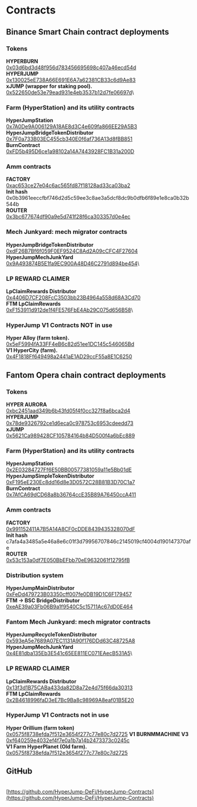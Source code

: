 # Contracts

## Binance Smart Chain contract deployments

### Tokens

**HYPERBURN**\
[0x03d6bd3d48f956d783456695698c407a46ecd54d](https://bscscan.com/address/0x03d6bd3d48f956d783456695698c407a46ecd54d)\
**HYPERJUMP**\
[0x130025eE738A66E691E6A7a62381CB33c6d9Ae83](https://bscscan.com/address/0x130025eE738A66E691E6A7a62381CB33c6d9Ae83)\
**xJUMP (wrapper for staking pool).**\
[0x522650de53e79ead931e4eb3537b12d7fe06697d](https://bscscan.com/address/0x522650de53e79ead931e4eb3537b12d7fe06697d)\ &#x20;

### Farm (HyperStation) and its utility contracts

**HyperJumpStation**\
[0x7A0De9A006129A18AE8d3C4e609fa866EE29A5B3](https://bscscan.com/address/0x7A0De9A006129A18AE8d3C4e609fa866EE29A5B3)\
**HyperJumpBridgeTokenDistributor**\
[0x7F0a733B03EC455cb340E0f6af736A13d8fBB851](https://bscscan.com/address/0x7F0a733B03EC455cb340E0f6af736A13d8fBB851)\
**BurnContract**\
[0xFD5b495D6ce1a98102a14A7443928FC1B31a200D](https://bscscan.com/address/0xFD5b495D6ce1a98102a14A7443928FC1B31a200D)

### Amm contracts

**FACTORY**\
[0xac653ce27e04c6ac565fd87f18128ad33ca03ba2](https://bscscan.com/address/0xac653ce27e04c6ac565fd87f18128ad33ca03ba2)\
**Init hash**\
0x0b3961eeccfbf746d2d5c59ee3c8ae3a5dcf8dc9b0dfb6f89e1e8ca0b32b544b\
**ROUTER**\
[0x3bc677674df90a9e5d741f28f6ca303357d0e4ec](https://bscscan.com/address/0x3bc677674df90a9e5d741f28f6ca303357d0e4ec)

### Mech Junkyard: mech migrator contracts

**HyperJumpBridgeTokenDistributor**\
[0xdF26B7Bf6f059F0EF9524C8Ad2A09cCFC4F27604](https://bscscan.com/address/0xdF26B7Bf6f059F0EF9524C8Ad2A09cCFC4F27604#code)\
**HyperJumpMechJunkYard**\
[0x9A493874B5E1fa9EC900A48D46C2791d894be454](https://bscscan.com/address/0x9A493874B5E1fa9EC900A48D46C2791d894be454#code)\\

### LP REWARD CLAIMER

**LpClaimRewards Distributor**\
[0x4406D7CF208FcC3503bb23B4964a558d68A3Cd70](https://bscscan.com/address/0x4406D7CF208FcC3503bb23B4964a558d68A3Cd70#code)\
**FTM LpClaimRewards**\
[0xF153911d912de1f4FE576FbE4Ab29C075d656B58](https://bscscan.com/address/0xF153911d912de1f4FE576FbE4Ab29C075d656B58#code)\\

### HyperJump V1 Contracts NOT in use

**Hyper Alloy (farm token).**\
[0x5eF5994fA33FF4eB6c82d51ee1DC145c546065Bd](https://bscscan.com/address/0x5eF5994fA33FF4eB6c82d51ee1DC145c546065Bd#code)\
**V1 HyperCity (farm).**\
[0x4F1818Ff649498a2441aE1AD29ccF55a8E1C6250](https://bscscan.com/address/0x4F1818Ff649498a2441aE1AD29ccF55a8E1C6250)&#x20;



## Fantom Opera chain contract deployments

### Tokens

**HYPER AURORA**\
[0xbc2451aad349b6b43fd05f4f0cc327f8a6bca2d4](https://ftmscan.com/address/0xbc2451aad349b6b43fd05f4f0cc327f8a6bca2d4)\
**HYPERJUMP**\
[0x78de9326792ce1d6eca0c978753c6953cdeedd73](https://ftmscan.com/address/0x78de9326792ce1d6eca0c978753c6953cdeedd73)\
**xJUMP**\
[0x5621Ca989428CF105784164b84D500f4a6bEc889](https://ftmscan.com/address/0x5621ca989428cf105784164b84d500f4a6bec889)

### Farm (HyperStation) and its utility contracts

**HyperJumpStation**\
[0x2E03284727Ff6E50BB00577381059a11e5Bb01dE](https://ftmscan.com/address/0x2e03284727ff6e50bb00577381059a11e5bb01de)\
**HyperJumpSimpleTokenDistributor**\
[0xF195eE230Ec8dd16d8e3D0572C28B81B3D70C1a7](https://ftmscan.com/address/0xf195ee230ec8dd16d8e3d0572c28b81b3d70c1a7)\
**BurnContract**\
[0x7AfCA69dCD68a8b36764ccE35B89A76450ccA411](https://ftmscan.com/address/0x7AfCA69dCD68a8b36764ccE35B89A76450ccA411)

### Amm contracts

**FACTORY**\
[0x991152411A7B5A14A8CF0cDDE8439435328070dF](https://ftmscan.com/address/0x991152411a7b5a14a8cf0cdde8439435328070df)\
**Init hash**\
c7afa4a3485a5e46a8e6c01f3d79956707846c2145019cf4004d190147370afe\
**ROUTER**\
[0x53c153a0df7E050BbEFbb70eE9632061f12795fB](https://ftmscan.com/address/0x53c153a0df7e050bbefbb70ee9632061f12795fb)

### Distribution system

**HyperJumpMainDistributor**\
[0xFeDd479723B03350cff007fe0DB19D1C6F179457](https://ftmscan.com/address/0xfedd479723b03350cff007fe0db19d1c6f179457)\
**FTM -> BSC BridgeDistributor**\
[0xeAE39a03Fb06B9a1f9540C5c15711Ac67dD0E464](https://ftmscan.com/address/0xeae39a03fb06b9a1f9540c5c15711ac67dd0e464)

### Fantom Mech Junkyard: mech migrator contracts

**HyperJumpRecycleTokenDistributor**\
[0x593eA5e7689A07EC1131A90f176DDd63C48725A8](https://ftmscan.com/address/0x593ea5e7689a07ec1131a90f176ddd63c48725a8)\
**HyperJumpMechJunkYard**\
[0x4E81dba135Eb3E541c65EE811EC071EAecB531A5](https://ftmscan.com/address/0x4e81dba135eb3e541c65ee811ec071eaecb531a5)\\

### LP REWARD CLAIMER

**LpClaimRewards Distributor**\
[0x13f3d1B75CABa433da82D8a72e4d75f66da30313](https://ftmscan.com/address/0x13f3d1b75caba433da82d8a72e4d75f66da30313)\
**FTM LpClaimRewards**\
[0x2B4618996faD3eE7Bc9Ba8c98969A8eaf01B5E20](https://ftmscan.com/address/0x2b4618996fad3ee7bc9ba8c98969a8eaf01b5e20)

### HyperJump V1 Contracts not in use

**Hyper Orillium (farm token)**\
[0x0575f8738efda7f512e3654f277c77e80c7d2725](https://ftmscan.com/address/0x0575f8738efda7f512e3654f277c77e80c7d2725)
**V1 BURNMMACHINE V3**\
[0xf640259e4032ef4f7e0a1b7a14b2473373c0245c](https://ftmscan.com/address/0xf640259e4032ef4f7e0a1b7a14b2473373c0245c)\
**V1 Farm HyperPlanet (Old farm).**\
[0x0575f8738efda7f512e3654f277c77e80c7d2725](https://ftmscan.com/address/0x0575f8738efda7f512e3654f277c77e80c7d2725)&#x20;

## Git~~H~~ub

\
[https://github.com/HyperJump-DeFi/HyperJump-Contracts](https://github.com/HyperJump-DeFi/HyperJump-Contracts)
